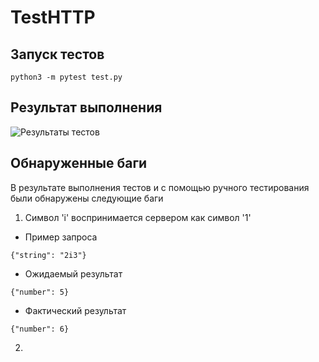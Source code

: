 # TestHTTP
## Запуск тестов
```
python3 -m pytest test.py
```
## Результат выполнения
![Результаты тестов](https://github.com/Diromer337/TestHTTP/tree/master/test_res/test_res.png)
## Обнаруженные баги
В результате выполнения тестов и с помощью ручного тестирования были обнаружены следующие баги
1. Символ 'i' воспринимается сервером как символ '1'
  * Пример запроса
  ```
  {"string": "2i3"}
  ```
  * Ожидаемый результат
  ```
  {"number": 5}
  ```
  * Фактический результат
  ```
  {"number": 6}
  ```
2. 
